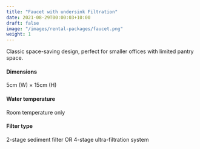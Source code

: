 ```yaml
---
title: "Faucet with undersink Filtration"
date: 2021-08-29T00:00:03+10:00
draft: false
image: "/images/rental-packages/faucet.png"
weight: 1
---
```


Classic space-saving design, perfect for smaller offices with limited pantry space.
<!-- excerptEnd -->

#### Dimensions
5cm (W) × 15cm (H)

#### Water temperature
Room temperature only

#### Filter type
2-stage sediment filter OR
4-stage ultra-filtration system